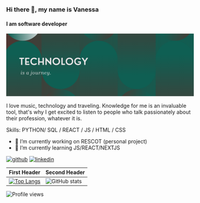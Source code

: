 ### Hi there 👋, my name is Vanessa
#### I am software developer
![I am software developer](https://github.com/vagava/vagava/blob/main/EncabezadoTechnology1200.png)

I love music, technology and traveling.
Knowledge for me is an invaluable tool, that's why I get excited to listen to people who talk passionately about their profession, whatever it is.

Skills: PYTHON/ SQL / REACT / JS / HTML / CSS

- 🔭 I’m currently working on RESCOT (personal project) 
- 🌱 I’m currently learning JS/REACT/NEXTJS 

[<img src='https://cdn.jsdelivr.net/npm/simple-icons@3.0.1/icons/github.svg' alt='github' height='40'>](https://github.com/vagava)  [<img src='https://cdn.jsdelivr.net/npm/simple-icons@3.0.1/icons/linkedin.svg' alt='linkedin' height='40'>](https://www.linkedin.com/in/www.linkedin.com/in/vanessa-sofware-developer/)

First Header | Second Header
------------ | -------------
[![Top Langs](https://github-readme-stats.vercel.app/api/top-langs/?username=vagava)](https://github.com/anuraghazra/github-readme-stats) | ![GitHub stats](https://github-readme-stats.vercel.app/api?username=vagava&show_icons=true)  

![Profile views](https://gpvc.arturio.dev/vagava)  
